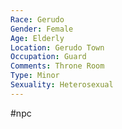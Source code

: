 ```yaml
---
Race: Gerudo
Gender: Female
Age: Elderly
Location: Gerudo Town
Occupation: Guard
Comments: Throne Room
Type: Minor
Sexuality: Heterosexual
---
```

#npc 

